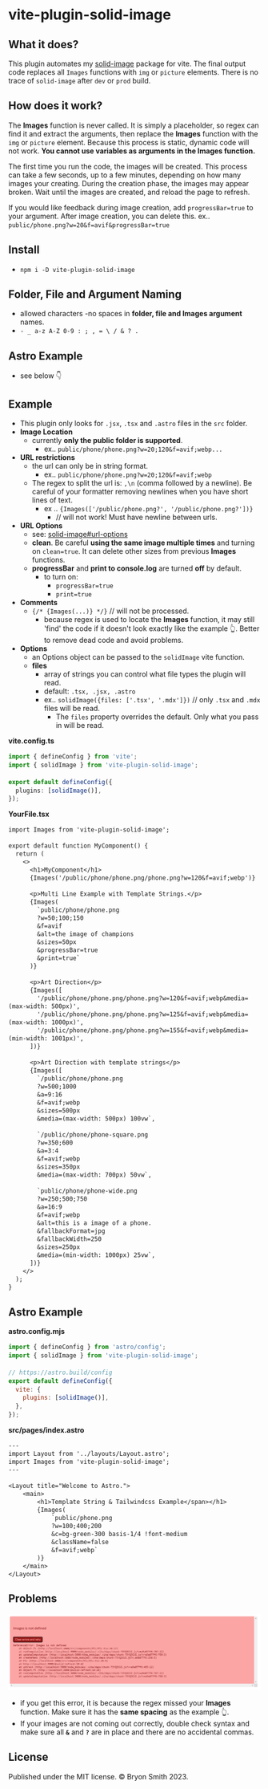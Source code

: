 # vite-plugin-solid-image

## What it does?

This plugin automates my [solid-image](https://www.npmjs.com/package/solid-image) package for vite.
The final output code replaces all `Images` functions with `img` or `picture` elements. There is no trace of `solid-image` after `dev` or `prod` build.

## How does it work?

The **Images** function is never called. It is simply a placeholder, so regex can find it and extract the arguments, then replace the **Images** function with the `img` or `picture` element. Because this process is static, dynamic code will not work. **You cannot use variables as arguments in the Images function.**

The first time you run the code, the images will be created. This process can take a few seconds, up to a few minutes, depending on how many images your creating. During the creation phase, the images may appear broken. Wait until the images are created, and reload the page to refresh.

If you would like feedback during image creation, add `progressBar=true` to your argument. After image creation, you can delete this.
ex.. `public/phone.png?w=20&f=avif&progressBar=true`

## Install

- `npm i -D vite-plugin-solid-image`

## Folder, File and Argument Naming

- allowed characters -no spaces in **folder, file and Images argument** names.
- `- _ a-z A-Z 0-9 : ; , = \ / & ? .`

## Astro Example

- see below 👇

## Example

- This plugin only looks for `.jsx`, `.tsx` and `.astro` files in the `src` folder.
- **Image Location**
  - currently **only the public folder is supported**.
    - ex.. `public/phone/phone.png?w=20;120&f=avif;webp...`
- **URL restrictions**
  - the url can only be in string format.
    - ex.. `public/phone/phone.png?w=20;120&f=avif;webp`
  - The regex to split the url is: `,\n` (comma followed by a newline). Be careful of your formatter removing newlines when you have short lines of text.
    - ex .. `{Images(['/public/phone.png?', '/public/phone.png?'])}`
      - // will not work! Must have newline between urls.
- **URL Options**
  - see: [solid-image#url-options](https://github.com/webmastersmith/solid-image#url-options)
  - **clean**. Be careful **using the same image multiple times** and turning on `clean=true`. It can delete other sizes from previous **Images** functions.
  - **progressBar** and **print to console.log** are turned **off** by default.
    - to turn on:
      - `progressBar=true`
      - `print=true`
- **Comments**
  - `{/* {Images(...)} */}` // will not be processed.
    - because regex is used to locate the **Images** function, it may still 'find' the code if it doesn't look exactly like the example 👆. Better to remove dead code and avoid problems.
- **Options**
  - an Options object can be passed to the `solidImage` vite function.
  - **files**
    - array of strings you can control what file types the plugin will read.
    - default: `.tsx, .jsx, .astro`
    - ex.. `solidImage({files: ['.tsx', '.mdx']})` // only `.tsx` and `.mdx` files will be read.
      - The `files` property overrides the default. Only what you pass in will be read.

**vite.config.ts**

```ts
import { defineConfig } from 'vite';
import { solidImage } from 'vite-plugin-solid-image';

export default defineConfig({
  plugins: [solidImage()],
});
```

**YourFile.tsx**

```tsx
import Images from 'vite-plugin-solid-image';

export default function MyComponent() {
  return (
    <>
      <h1>MyComponent</h1>
      {Images('/public/phone/phone.png/phone.png?w=120&f=avif;webp')}

      <p>Multi Line Example with Template Strings.</p>
      {Images(
        `public/phone/phone.png
        ?w=50;100;150
        &f=avif
        &alt=the image of champions
        &sizes=50px
        &progressBar=true
        &print=true`
      )}

      <p>Art Direction</p>
      {Images([
        '/public/phone/phone.png/phone.png?w=120&f=avif;webp&media=(max-width: 500px)',
        '/public/phone/phone.png/phone.png?w=125&f=avif;webp&media=(max-width: 1000px)',
        '/public/phone/phone.png/phone.png?w=155&f=avif;webp&media=(min-width: 1001px)',
      ])}

      <p>Art Direction with template strings</p>
      {Images([
        `/public/phone/phone.png
        ?w=500;1000
        &a=9:16
        &f=avif;webp
        &sizes=500px
        &media=(max-width: 500px) 100vw`,

        `/public/phone/phone-square.png
        ?w=350;600
        &a=3:4
        &f=avif;webp
        &sizes=350px
        &media=(max-width: 700px) 50vw`,

        `public/phone/phone-wide.png
        ?w=250;500;750
        &a=16:9
        &f=avif;webp
        &alt=this is a image of a phone.
        &fallbackFormat=jpg
        &fallbackWidth=250
        &sizes=250px
        &media=(min-width: 1000px) 25vw`,
      ])}
    </>
  );
}
```

## Astro Example

**astro.config.mjs**

```js
import { defineConfig } from 'astro/config';
import { solidImage } from 'vite-plugin-solid-image';

// https://astro.build/config
export default defineConfig({
  vite: {
    plugins: [solidImage()],
  },
});
```

**src/pages/index.astro**

```astro
---
import Layout from '../layouts/Layout.astro';
import Images from 'vite-plugin-solid-image';
---

<Layout title="Welcome to Astro.">
	<main>
		<h1>Template String & Tailwindcss Example</span></h1>
		{Images(
			`public/phone.png
			?w=100;400;200
			&c=bg-green-300 basis-1/4 !font-medium
			&className=false
			&f=avif;webp`
		)}
	</main>
</Layout>
```

## Problems

![images not defined](https://github.com/webmastersmith/vite-plugin-solid-image/blob/main/images/images-not-defined.png)

- if you get this error, it is because the regex missed your **Images** function. Make sure it has the **same spacing** as the example 👆.
- If your images are not coming out correctly, double check syntax and make sure all **`&`** and **`?`** are in place and there are no accidental commas.

## License

Published under the MIT license. © Bryon Smith 2023.
